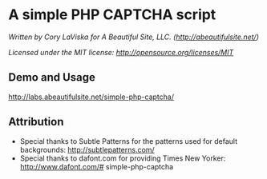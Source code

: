 # A simple PHP CAPTCHA script

_Written by Cory LaViska for A Beautiful Site, LLC.  (http://abeautifulsite.net/)_

_Licensed under the MIT license: http://opensource.org/licenses/MIT_

## Demo and Usage

http://labs.abeautifulsite.net/simple-php-captcha/

## Attribution

 - Special thanks to Subtle Patterns for the patterns used for default backgrounds: http://subtlepatterns.com/
 - Special thanks to dafont.com for providing Times New Yorker: http://www.dafont.com/# simple-php-captcha
